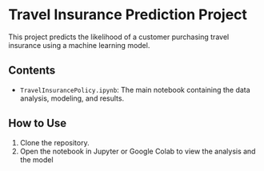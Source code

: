 # Travel Insurance Prediction Project
This project predicts the likelihood of a customer purchasing travel insurance using a machine learning model.

## Contents
- `TravelInsurancePolicy.ipynb`: The main notebook containing the data analysis, modeling, and results.

## How to Use
1. Clone the repository.
2. Open the notebook in Jupyter or Google Colab to view the analysis and the model
